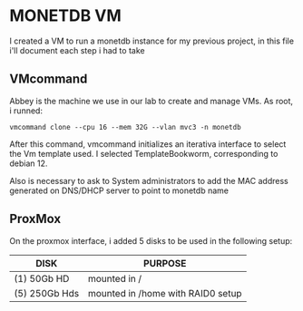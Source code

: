 # MONETDB VM
I created a VM to run a monetdb instance for my previous project, in this file
i'll document each step i had to take

## VMcommand
Abbey is the machine we use in our lab to create and manage VMs. As root, i
runned:

`
vmcommand clone --cpu 16 --mem 32G --vlan mvc3 -n monetdb
`

After this command, vmcommand initializes an iterativa interface to select the
Vm template used. I selected TemplateBookworm, corresponding to debian 12.

Also is necessary to ask to System administrators to add the MAC address
generated on DNS/DHCP server to point to monetdb name

## ProxMox
On the proxmox interface, i added 5 disks to be used in the following setup:

|      DISK     |              PURPOSE              |
|---------------|-----------------------------------| 
|  (1) 50Gb HD  |            mounted in /           |
| (5) 250Gb Hds | mounted in /home with RAID0 setup |

